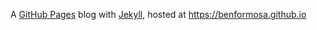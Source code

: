 A [GitHub Pages](https://pages.github.com/) blog with [Jekyll](https://jekyllrb.com/), hosted at <https://benformosa.github.io>